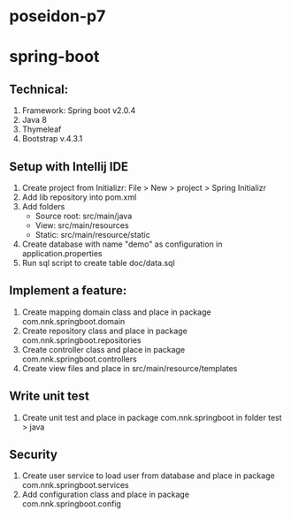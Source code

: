 # poseidon-p7
# spring-boot
## Technical:

1. Framework: Spring boot v2.0.4
2. Java 8
3. Thymeleaf
4. Bootstrap v.4.3.1


## Setup with Intellij IDE
1. Create project from Initializr: File > New > project > Spring Initializr
2. Add lib repository into pom.xml
3. Add folders
    - Source root: src/main/java
    - View: src/main/resources
    - Static: src/main/resource/static
4. Create database with name "demo" as configuration in application.properties
5. Run sql script to create table doc/data.sql

## Implement a feature:
1. Create mapping domain class and place in package com.nnk.springboot.domain
2. Create repository class and place in package com.nnk.springboot.repositories
3. Create controller class and place in package com.nnk.springboot.controllers
4. Create view files and place in src/main/resource/templates

## Write unit test
1. Create unit test and place in package com.nnk.springboot in folder test > java

## Security
1. Create user service to load user from  database and place in package com.nnk.springboot.services
2. Add configuration class and place in package com.nnk.springboot.config
